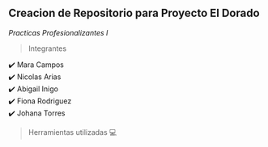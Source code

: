 ## Creacion de Repositorio para Proyecto El Dorado   
_Practicas Profesionalizantes I_

>Integrantes

:heavy_check_mark: Mara Campos  
:heavy_check_mark: Nicolas Arias  
:heavy_check_mark: Abigail Inigo  
:heavy_check_mark: Fiona Rodriguez  
:heavy_check_mark: Johana Torres  

>Herramientas utilizadas 💻

